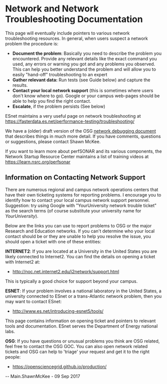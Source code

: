 <span class="twiki-macro LINKCSS"></span>

<span class="twiki-macro SPACEOUT">Network  and Network Troubleshooting Documentation</span>
============================================================================================


<span class="twiki-macro STARTINCLUDE"></span> This page will eventually include pointers to various network troubleshooting resources. In general, when users suspect a network problem the procedure is:

-   **Document the problem**: Basically you need to describe the problem you encountered. Provide any relevant details like the exact command you used, any errors or warning you got and any problems you observed. This can help you better understand the problem and will allow you to easily "hand-off" troubleshooting to an expert
-   **Gather relevant data:** Run tests (see Guide below) and capture the results.
-   **Contact your local network support** (this is sometimes where users don't know where to go). Google or your campus web-pages should be able to help you find the right contact.
-   **Escalate**, if the problem persists (See below)

ESnet maintains a very useful page on network troubleshooting at <https://fasterdata.es.net/performance-testing/troubleshooting/>

We have a (older) draft version of the OSG [network debugging document](network-troubleshooting/osg-debugging-document) that describes things in much more detail. If you have comments, questions or suggestions, please contact Shawn McKee.

If you want to learn more about perfSONAR and its various components, the Network Startup Resource Center maintains a list of training videos at <https://learn.nsrc.org/perfsonar>

Information on Contacting Network Support
-----------------------------------------

There are numerous regional and campus network operations centers that have their own ticketing systems for reporting problems. I encourage you to identify how to contact your local campus network support personnel. Suggestion: try using Google with "YourUniversity network trouble ticket" as the search terms (of course substitute your university name for *YourUniversity*).

Below are the links you can use to report problems to OSG or the major Research and Education networks. If you can't determine who your local contact should be or they are unable to help you resolve the issue, you should open a ticket with one of these entities:

**INTERNET2**: If you are located at a University in the United States you are likely connected to Internet2. You can find the details on opening a ticket with Internet2 at:

-   <http://noc.net.internet2.edu/i2network/support.html>

This is typically a good choice for support beyond your campus.

**ESNET**: If your problem involves a national laboratory in the United States, a university connected to ESnet or a trans-Atlantic network problem, then you may want to contact ESnet:

-   <http://www.es.net/introducing-esnet5/tools/>

This page contains information on opening ticket and pointers to relevant tools and documentation. ESnet serves the Department of Energy national labs.

**OSG**: If you have questions or unusual problems you think are OSG related, feel free to contact the OSG GOC. You can also open network related tickets and OSG can help to 'triage' your request and get it to the right people: 

-   <https://opensciencegrid.github.io/production/>

<span class="twiki-macro STOPINCLUDE"></span>

<span class="twiki-macro BOTTOMMATTER"></span>

-- Main.ShawnMcKee - 09 Sep 2017

